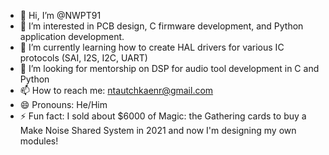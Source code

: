 - 👋 Hi, I’m @NWPT91
- 👀 I’m interested in PCB design, C firmware development, and Python application development.
- 🌱 I’m currently learning how to create HAL drivers for various IC protocols (SAI, I2S, I2C, UART)
- 💞️ I’m looking for mentorship on DSP for audio tool development in C and Python
- 📫 How to reach me: ntautchkaenr@gmail.com
- 😄 Pronouns: He/Him
- ⚡ Fun fact: I sold about $6000 of Magic: the Gathering cards to buy a Make Noise Shared System in 2021 and now I'm designing my own modules!

<!---
NWPT91/NWPT91 is a ✨ special ✨ repository because its `README.md` (this file) appears on your GitHub profile.
You can click the Preview link to take a look at your changes.
--->
